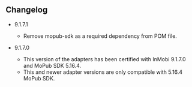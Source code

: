 ## Changelog
  * 9.1.7.1
      * Remove mopub-sdk as a required dependency from POM file.
      
  * 9.1.7.0
      * This version of the adapters has been certified with InMobi 9.1.7.0 and MoPub SDK 5.16.4.
      * This and newer adapter versions are only compatible with 5.16.4 MoPub SDK.
